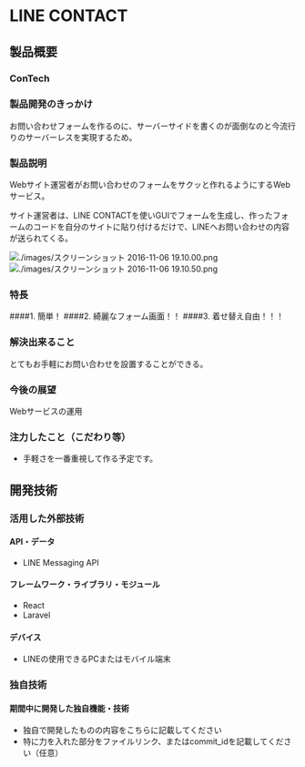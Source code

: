 # LINE CONTACT
## 製品概要
### ConTech

### 製品開発のきっかけ
お問い合わせフォームを作るのに、サーバーサイドを書くのが面倒なのと今流行りのサーバーレスを実現するため。

### 製品説明
Webサイト運営者がお問い合わせのフォームをサクッと作れるようにするWebサービス。

サイト運営者は、LINE CONTACTを使いGUIでフォームを生成し、作ったフォームのコードを自分のサイトに貼り付けるだけで、LINEヘお問い合わせの内容が送られてくる。

![./images/スクリーンショット 2016-11-06 19.10.00.png](スクショ)
![./images/スクリーンショット 2016-11-06 19.10.50.png](スクショ)

### 特長
####1. 簡単！
####2. 綺麗なフォーム画面！！
####3. 着せ替え自由！！！

### 解決出来ること
とてもお手軽にお問い合わせを設置することができる。

### 今後の展望
Webサービスの運用

### 注力したこと（こだわり等）
* 手軽さを一番重視して作る予定です。

## 開発技術
### 活用した外部技術
#### API・データ
* LINE Messaging API

#### フレームワーク・ライブラリ・モジュール
* React
* Laravel

#### デバイス
* LINEの使用できるPCまたはモバイル端末

### 独自技術
#### 期間中に開発した独自機能・技術
* 独自で開発したものの内容をこちらに記載してください
* 特に力を入れた部分をファイルリンク、またはcommit_idを記載してください（任意） 
